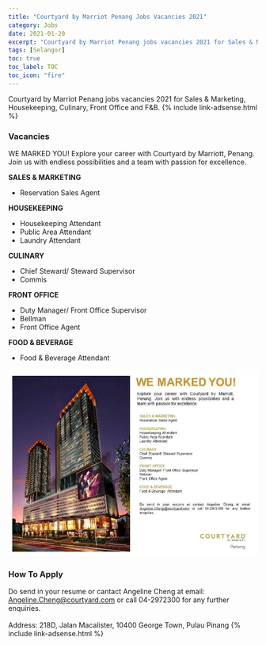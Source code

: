 ```yaml
---
title: "Courtyard by Marriot Penang Jobs Vacancies 2021" 
category: Jobs 
date: 2021-01-20
excerpt: "Courtyard by Marriot Penang jobs vacancies 2021 for Sales & Marketing, Housekeeping, Culinary, Front Office and F&B." 
tags: [Selangor] 
toc: true 
toc_label: TOC 
toc_icon: "fire" 
--- 
```


Courtyard by Marriot Penang jobs vacancies 2021 for Sales & Marketing, Housekeeping, Culinary, Front Office and F&B.
{% include link-adsense.html %} 

### Vacancies
WE MARKED YOU! Explore your career with Courtyard by Marriott, Penang. Join us with endless possibilities and a team with passion for excellence.

**SALES & MARKETING**
- Reservation Sales Agent

**HOUSEKEEPING**
- Housekeeping Attendant
- Public Area Attendant
- Laundry Attendant

**CULINARY**
- Chief Steward/ Steward Supervisor
- Commis

**FRONT OFFICE**
- Duty Manager/ Front Office Supervisor
- Bellman
- Front Office Agent

**FOOD & BEVERAGE**
- Food & Beverage Attendant

![Courtyard by Marriot Penang Jobs 2021!](/assets/images/2021-01/courtyard-by-marriott-penang-jobs-vacancies-2021.jpg "Courtyard by Marriot Penang Jobs 2021")

### How To Apply
Do send in your resume or cantact Angeline Cheng at email:<br/>
Angeline.Cheng@courtyard.com or call 04-2972300 for any further enquiries.<br/><br/>
Address: 218D, Jalan Macalister, 10400 George Town, Pulau Pinang
{% include link-adsense.html %} 
